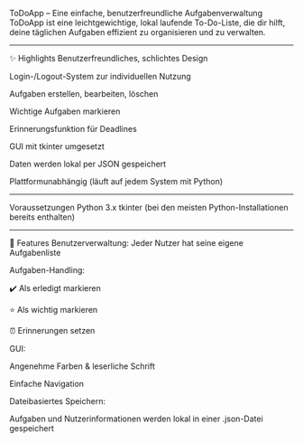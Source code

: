 ToDoApp – Eine einfache, benutzerfreundliche Aufgabenverwaltung
ToDoApp ist eine leichtgewichtige, lokal laufende To-Do-Liste, die dir hilft, deine täglichen Aufgaben effizient zu organisieren und zu verwalten.
____________________________________________________________________________________________________________________________________________________________________

✨ Highlights
Benutzerfreundliches, schlichtes Design

Login-/Logout-System zur individuellen Nutzung

Aufgaben erstellen, bearbeiten, löschen

Wichtige Aufgaben markieren

Erinnerungsfunktion für Deadlines

GUI mit tkinter umgesetzt

Daten werden lokal per JSON gespeichert

Plattformunabhängig (läuft auf jedem System mit Python)

____________________________________________________________________________________________________________________________________________________________________
Voraussetzungen
Python 3.x
tkinter (bei den meisten Python-Installationen bereits enthalten)
____________________________________________________________________________________________________________________________________________________________________

🔧 Features
Benutzerverwaltung: Jeder Nutzer hat seine eigene Aufgabenliste

Aufgaben-Handling:

✔️ Als erledigt markieren

⭐ Als wichtig markieren

⏰ Erinnerungen setzen

GUI:

Angenehme Farben & leserliche Schrift

Einfache Navigation

Dateibasiertes Speichern:

Aufgaben und Nutzerinformationen werden lokal in einer .json-Datei gespeichert
